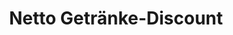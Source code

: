 ---
title: "Netto Getränke-Discount"
url: /stetten-am-kalten-markt/netto-getraenke-discount/
shop: Getränke
---